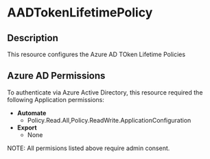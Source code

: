 # AADTokenLifetimePolicy

## Description

This resource configures the Azure AD TOken Lifetime Policies

## Azure AD Permissions

To authenticate via Azure Active Directory, this resource required the following Application permissions:

* **Automate**
  * Policy.Read.All,Policy.ReadWrite.ApplicationConfiguration
* **Export**
  * None

NOTE: All permisions listed above require admin consent.
